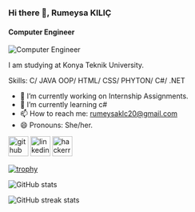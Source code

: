### Hi there 👋, Rumeysa KILIÇ
#### Computer Engineer
![Computer Engineer]([[https://arturssmirnovs.github.io/github-profile-readme-generator/images/banner.png](https://www.google.com/url?sa=i&url=https%3A%2F%2Fwww.zdnet.com%2Farticle%2Fgithub-launches-package-registry-to-easily-generate-packages-from-your-code%2F&psig=AOvVaw0HIjKOeAPETpwa0TkFWcib&ust=1721330017977000&source=images&cd=vfe&opi=89978449&ved=0CBEQjRxqFwoTCOCBjI3krocDFQAAAAAdAAAAABAQ)](https://www.zdnet.com/a/img/resize/6f511af6ab735c434b813e0467ac7e88f90e57c1/2019/05/10/03a26c8c-5662-4ec5-aff7-e7e54a3737ba/github-package-registry.png?auto=webp&width=1280))

I am studying at Konya Teknik University. 

Skills: C/ JAVA OOP/ HTML/ CSS/ PHYTON/ C#/ .NET

- 🔭 I’m currently working on Internship Assignments. 
- 🌱 I’m currently learning c# 
- 📫 How to reach me: rumeysaklc20@gmail.com 
- 😄 Pronouns: She/her. 


[<img src='https://cdn.jsdelivr.net/npm/simple-icons@3.0.1/icons/github.svg' alt='github' height='40'>](https://github.com/rumeysakilic)  [<img src='https://cdn.jsdelivr.net/npm/simple-icons@3.0.1/icons/linkedin.svg' alt='linkedin' height='40'>](https://www.linkedin.com/in/RumeysaKılıç/)  [<img src='https://cdn.jsdelivr.net/npm/simple-icons@3.0.1/icons/hackerrank.svg' alt='hackerrank' height='40'>](https://www.hackerrank.com/rumeysaklc20?hr_r=1)  

[![trophy](https://github-profile-trophy.vercel.app/?username=rumeysakilic)](https://github.com/ryo-ma/github-profile-trophy)

![GitHub stats](https://github-readme-stats.vercel.app/api?username=rumeysakilic&show_icons=true)  

![GitHub streak stats](https://streak-stats.demolab.com/?user=rumeysakilic)  

